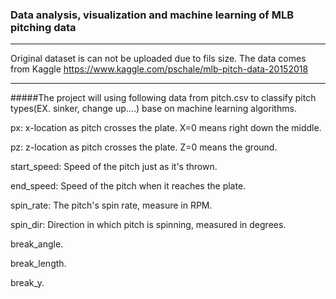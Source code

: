 ### Data analysis, visualization and machine learning of MLB pitching data
---

Original dataset is can not be uploaded due to fils size.
The data comes from Kaggle https://www.kaggle.com/pschale/mlb-pitch-data-20152018


---

#####The project will using following data from pitch.csv to classify pitch types(EX. sinker, change up....) base on machine learning algorithms.

px: x-location as pitch crosses the plate. X=0 means right down the middle.

pz: z-location as pitch crosses the plate. Z=0 means the ground.

start_speed: Speed of the pitch just as it's thrown.

end_speed: Speed of the pitch when it reaches the plate.

spin_rate: The pitch's spin rate, measure in RPM.

spin_dir: Direction in which pitch is spinning, measured in degrees.

break_angle.

break_length.

break_y.

